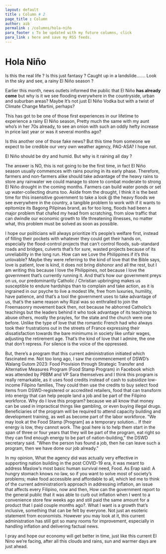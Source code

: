 ```yaml
---
layout: default
title : Column # 2
page_title : Column
author: aib
permalink : /columns/hola-niño
para_footer : To be updated with my future columns, click 
para_link : here and save my RSS feeds.
---
```

# **Hola Niño**

Is this the real life ? Is this just fantasy ? Caught up in a landslide....... Look in the sky and see,  a rainy El Niño season ? 

Earlier this month, news outlets informed the public that El Niño **has already come** but why is it we see flooding everywhere in the countryside, urban and suburban areas? Maybe It’s not just El Niño Vodka but with a twist of Climate Change Martini, perhaps?  


This has got to be one of those first experiences in our lifetime to experience a rainy El Niño season, Pretty much the same with my aunt who’s in her 70s already, to see an onion with such an oddly hefty increase in price last year or was it several months ago? 

Is this another one of those fake news? But this time from someone we expect to be credible our very own weather agency, PAG-ASA? I hope not.


El Niño should be dry and humid. But why is it raining all day ? 

The answer is NO, this is not going to be the first time, in fact El Niño season usually commences with rains pouring in its early phase.  Therefore, farmers and non-farmers alike should take advantage of the heavy rains to store any rainwater we could manage to store to combat moderate to strong El Niño drought in the coming months.   Farmers can build water ponds or set up water-collecting drums too.   Aside from the drought, I think it is the best time for this insensitive government to take a look @ the heavy floods we see everywhere in the country, a tangible problem to work with if it wants to epitomize its Bagong Pilipinas brand, as for too long, floods had been a major problem that chafed my head from scratching, from slow traffic that can dwindle our economic growth to life threatening illnesses, no matter what, this problem must be solved as soon as possible. 


I hope our politicians will always prioritize it’s people’s welfare first, instead of filling their pockets with whatever they could get their hands on, especially the flood-control projects that can’t control floods, sub-standard roads and bridges, culverts that’s for sure, wasted projects because of its unreliability in the long run.  How can we Love the Philippines if it’s this unlovable?  Maybe they were referring to the kind of love that the Bible says, love is patient, love is kind, it does not bring dishonor and all the rest, but I am writing this because I love the Philippines,  not because I love the government that’s currently running it.  And that’s how our government preys on us, our predominantly Catholic / Christian upbringing makes us susceptible to endure hardships than to complain and take action, as it is ingrained in our psyche to live a modest life, free from luxuries, humility, have patience, and that’s a tool the government uses to take advantage of us, that’s the same reason why Rizal was so enthralled to join the Freemasonry movement back then, not because he abhorred Catholic’s teachings but the leaders behind it who took advantage of its teachings to abuse others, mostly the prayles, for the state and the church were one before.  Unlike the type of love that the romantic French had who always took their frustrations out in the streets of France expressing their dissatisfaction towards the bare minimums in society like unfair wages, adjusting the retirement age.  That’s the kind of love that I admire, the one that don’t repress.  For silence is the voice of the oppressed.



But, there’s a program that this current administration initiated which fascinated me. Not too long ago, I saw the commencement of DSWD’s Walang Gutom 2023: Food Provision through Strategic Transfer and Alternative Measures Program (Food Stamp Program) in Facebook which was attended by PBBM and VP Sara themselves and I think this program is really remarkable, as it uses food credits instead of cash to subsidize low-income Filipino families, They could then use the credits to buy select food items from DSWD-registered or accredited retailers, food that can transform into energy that can help people land a job and be part of the Filipino workforce. Why do I love this program? because we all know that money can be used in impractical things like gambling, or even buying illegal drugs.  Beneficiaries of the program will be required to attend capacity building and development training, as well as become part of the labor workforce. "We may look at the Food Stamp [Program] as a temporary solution... If their energy is low, they cannot work. The goal here is to help them start in the span of three or four years that they will be part of the program, eat right so they can find enough energy to be part of nation-building," the DSWD secretary said. "When the person has found a job, then he can leave such a program, then we have done our job already."


In my opinion, What the agency did was actually very effective in supporting nation building in the post COVID-19 era, it was meant to address Maslow’s most basic human survival need, Food. As Erap said: A hungry stomach knows no law, so if you want to solve most of society’s problems; make food accessible and affordable to all, which led me to think of the current administration’s approach in addressing inflation, an issue that affects every Filipino, now and then, How can the government report to the general public that it was able to curb out inflation when I went to a convenience store few weeks ago and still paid the same amount for a product that I paid couple months ago?.  What I want is a growth that’s inclusive, something that can be felt by everyone. Not just an esoteric statement from economists. However you may look at it, this current administration has still got so many rooms for improvement, especially in handling inflation and delivering factual news. 


I pray and hope our economy will get better in time, just like this current El Nino we’re facing, after all this clouds and rains, sun and warmer days are just ahead.

